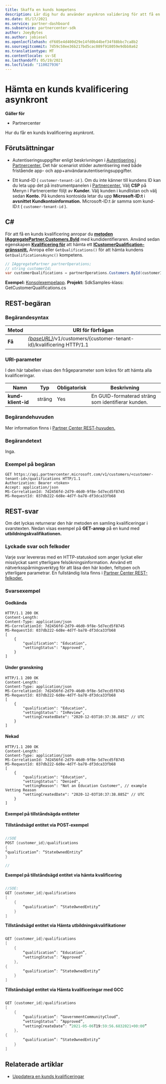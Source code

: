 ```yaml
---
title: Skaffa en kunds kompetens
description: Lär dig hur du använder asynkron validering för att få en kunds kvalificering via Partner Center API. Partner kan använda detta för att verifiera Education-kunder.
ms.date: 05/17/2021
ms.service: partner-dashboard
ms.subservice: partnercenter-sdk
author: JoeyBytes
ms.author: jobiesel
ms.openlocfilehash: df605e4d400d29e14fd0b44bef34f88bbc7ca8b2
ms.sourcegitcommit: 7d59c58ee36b217bd5cac089f918059e9dbb8a62
ms.translationtype: MT
ms.contentlocale: sv-SE
ms.lasthandoff: 05/19/2021
ms.locfileid: "110027936"
---
```

# <a name="get-a-customers-qualification-asynchronously"></a>Hämta en kunds kvalificering asynkront

**Gäller för**

- Partnercenter

Hur du får en kunds kvalificering asynkront.

## <a name="prerequisites"></a>Förutsättningar

- Autentiseringsuppgifter enligt beskrivningen i [Autentisering i Partnercenter.](partner-center-authentication.md) Det här scenariot stöder autentisering med både fristående app- och app+användarautentiseringsuppgifter.

- Ett kund-ID ( `customer-tenant-id` ). Om du inte känner till kundens ID kan du leta upp det på instrumentpanelen i [Partnercenter.](https://partner.microsoft.com/dashboard) Välj **CSP** på Menyn i Partnercenter följt av **Kunder.** Välj kunden i kundlistan och välj sedan **Konto.** På kundens kontosida letar du upp **Microsoft-ID:t** i **avsnittet Kundkontoinformation.** Microsoft-ID:t är samma som kund-ID:t ( `customer-tenant-id` ).

## <a name="c"></a>C\#

För att få en kunds kvalificering anropar du [**metoden IAggregatePartner.Customers.ById**](/dotnet/api/microsoft.store.partnercenter.customers.icustomercollection.byid) med kundidentifieraren. Använd sedan egenskapen [**Kvalificering för**](/dotnet/api/microsoft.store.partnercenter.customers.icustomer.qualification) att hämta ett [**ICustomerQualification-gränssnitt.**](/dotnet/api/microsoft.store.partnercenter.qualification.icustomerqualification) Anropa eller `GetQualifications()` för att hämta kundens `GetQualificationsAsync()` kompetens.

``` csharp
// IAggregatePartner partnerOperations;
// string customerId;
var customerQualifications = partnerOperations.Customers.ById(customerId).Qualification.GetQualifications();
```

**Exempel:** [Konsolexempelapp](https://github.com/microsoft/Partner-Center-DotNet-Samples). **Projekt:** SdkSamples-klass: GetCustomerQualifications.cs 

## <a name="rest-request"></a>REST-begäran

### <a name="request-syntax"></a>Begärandesyntax

| Metod  | URI för förfrågan                                                                                          |
|---------|------------------------------------------------------------------------------------------------------|
| **Få** | [*{baseURL}*](partner-center-rest-urls.md)/v1/customers/{customer-tenant-id}/kvalificering HTTP/1.1 |

### <a name="uri-parameter"></a>URI-parameter

I den här tabellen visas den frågeparameter som krävs för att hämta alla kvalificeringar.

| Namn               | Typ   | Obligatorisk | Beskrivning                                           |
|--------------------|--------|----------|-------------------------------------------------------|
| **kund-klient-id** | sträng | Yes      | En GUID-formaterad sträng som identifierar kunden. |

### <a name="request-headers"></a>Begärandehuvuden

Mer information finns i [Partner Center REST-huvuden.](headers.md)

### <a name="request-body"></a>Begärandetext

Inga.

### <a name="request-example"></a>Exempel på begäran

```http
GET https://api.partnercenter.microsoft.com/v1/customers/<customer-tenant-id>/qualifications HTTP/1.1
Authorization: Bearer <token>
Accept: application/json
MS-CorrelationId: 7d2456fd-2d79-46d0-9f8e-5d7ecd5f8745
MS-RequestId: 037db222-6d8e-4d7f-ba78-df3dca33fb68
```

## <a name="rest-response"></a>REST-svar

Om det lyckas returnerar den här metoden en samling kvalificeringar i svarstexten.  Nedan visas exempel på **GET-anrop** på en kund med **utbildningskvalifikationen.**

### <a name="response-success-and-error-codes"></a>Lyckade svar och felkoder

Varje svar levereras med en HTTP-statuskod som anger lyckat eller misslyckat samt ytterligare felsökningsinformation. Använd ett nätverksspårningsverktyg för att läsa den här koden, feltypen och ytterligare parametrar. En fullständig lista finns i [Partner Center REST-felkoder.](error-codes.md)

### <a name="response-examples"></a>Svarsexempel

#### <a name="approved"></a>Godkända

```http
HTTP/1.1 200 OK
Content-Length:
Content-Type: application/json
MS-CorrelationId: 7d2456fd-2d79-46d0-9f8e-5d7ecd5f8745
MS-RequestId: 037db222-6d8e-4d7f-ba78-df3dca33fb68
[
    {
        "qualification": "Education",
        "vettingStatus": "Approved",
    }
]

```

#### <a name="in-review"></a>Under granskning

```http
HTTP/1.1 200 OK
Content-Length:
Content-Type: application/json
MS-CorrelationId: 7d2456fd-2d79-46d0-9f8e-5d7ecd5f8745
MS-RequestId: 037db222-6d8e-4d7f-ba78-df3dca33fb68
[
    {
        "qualification": "Education",
        "vettingStatus": "InReview",
        "vettingCreatedDate": "2020-12-03T10:37:38.885Z" // UTC
    }
]

```

#### <a name="denied"></a>Nekad

```http
HTTP/1.1 200 OK
Content-Length:
Content-Type: application/json
MS-CorrelationId: 7d2456fd-2d79-46d0-9f8e-5d7ecd5f8745
MS-RequestId: 037db222-6d8e-4d7f-ba78-df3dca33fb68
[
    {
        "qualification": "Education",
        "vettingStatus": "Denied",
        "vettingReason": "Not an Education Customer", // example Vetting Reason
        "vettingCreatedDate": "2020-12-03T10:37:38.885Z" // UTC
    }
]

```

#### <a name="state-owned-entity-samples"></a>Exempel på tillståndsägda entiteter

**Tillståndsägd entitet via POST-exempel**

```csharp

//SOE
POST {customer_id}/qualifications
{
“qualification”: “StateOwnedEntity”
}

//

```

**Exempel på tillståndsägd entitet via hämta kvalificering**

```csharp

//SOE:
GET {customer_id}/qualifications
[
    {
        “qualification”: “StateOwnedEntity”
    }
]

```

**Tillståndsägd entitet via Hämta utbildningskvalifikationer**

```csharp

GET {customer_id}/qualifications
[
    {
        “qualification”: “Education”,
        “vettingStatus”: “Approved”
    },
{
        “qualification”: “StateOwnedEntity”
    }
]

```

**Tillståndsägd entitet via Hämta kvalificeringar med GCC**

```csharp

GET {customer_id}/qualifications
[
    {
        “qualification”: “GovernmentCommunityCloud”,
        “vettingStatus”: “Approved”,
        “vettingCreateDate”: “2021-05-06T19:59:56.6832021+00:00”
    },
{
        “qualification”: “StateOwnedEntity”
    }
]

```

## <a name="related-articles"></a>Relaterade artiklar

- [Uppdatera en kunds kvalificeringar](./update-customer-qualification-asynchronous.md)
